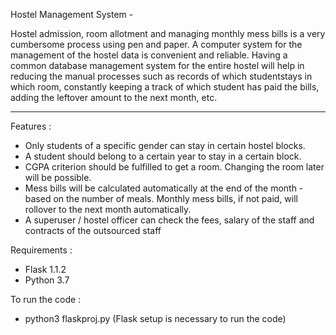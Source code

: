 Hostel Management System -

Hostel admission, room allotment and managing monthly mess bills is a very cumbersome process using pen and paper. A computer system for the management of the hostel data is convenient and reliable. Having a common database management system for the entire hostel will help in reducing the manual processes such as records of which studentstays in which room, constantly keeping a track of which student has paid the bills, adding the leftover amount to the next month, etc.

--------------------------------------------------------------------------------------------------------------------------------------------------------------------------------------------------------


Features :
- Only students of a specific gender can stay in certain hostel blocks.
- A student should belong to a certain year to stay in a certain block.
- CGPA criterion should be fulfilled to get a room. Changing the room later will be possible.
- Mess bills will be calculated automatically at the end of the month - based on the number
of meals. Monthly mess bills, if not paid, will rollover to the next month automatically.
- A superuser / hostel officer can check the fees, salary of the staff and contracts of the outsourced staff


Requirements :
- Flask 1.1.2 
- Python 3.7


To run the code :
- python3 flaskproj.py
(Flask setup is necessary to run the code)

